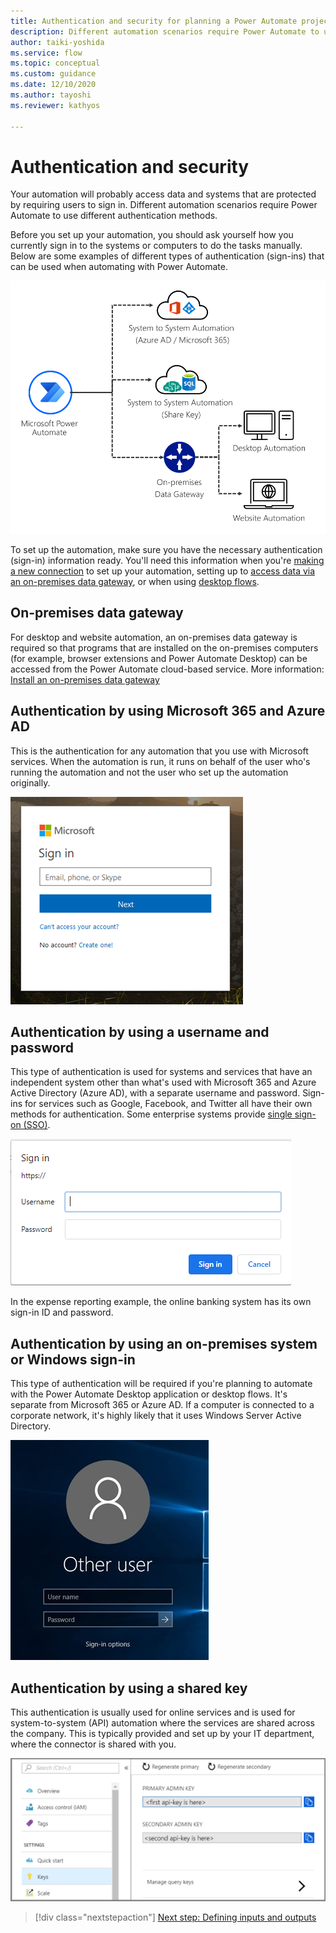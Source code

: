 ```yaml
---
title: Authentication and security for planning a Power Automate project | Microsoft Docs
description: Different automation scenarios require Power Automate to use different authentication methods. This article explains them.
author: taiki-yoshida
ms.service: flow
ms.topic: conceptual
ms.custom: guidance
ms.date: 12/10/2020
ms.author: tayoshi
ms.reviewer: kathyos

---
```


# Authentication and security

Your automation will probably access data and systems that are protected
by requiring users to sign in. Different automation scenarios require Power
Automate to use different authentication methods.

Before you set up your automation, you should ask yourself how you currently
sign in to the systems or computers to do the tasks manually. Below are some
examples of different types of authentication (sign-ins) that can be used when
automating with Power Automate.

![Different types of automation](media/automation-types.png "Different types of automation")

To set up the automation, make sure you have the necessary authentication
(sign-in) information ready. You'll need this information when you're [making a new connection](../../add-manage-connections.md) to set up your automation, setting up to [access data via an on-premises data gateway](../../add-manage-connections.md#connect-to-your-data-through-an-on-premises-data-gateway),
or when using [desktop flows](../../desktop-flows/introduction.md).

## On-premises data gateway

For desktop and website automation, an on-premises data gateway is required so that
programs that are installed on the on-premises computers (for example, browser extensions
and Power Automate Desktop) can be accessed from the Power Automate cloud-based
service. More information: [Install an on-premises data gateway](/data-integration/gateway/service-gateway-install)

## Authentication by using Microsoft 365 and Azure AD

This is the authentication for any automation that you use with Microsoft
services. When the automation is run, it runs on behalf of the user
who's running the automation and not the user who set up the automation originally.

![Azure AD sign-in screen](media/azure-ad-login.png "Azure AD sign-in screen")

## Authentication by using a username and password

This type of authentication is used for systems and services that have an
independent system other than what's used with Microsoft 365 and Azure Active Directory (Azure AD), with a separate username and password. Sign-ins for services such as Google, Facebook, and
Twitter all have their own methods for authentication. Some enterprise systems provide
[single sign-on (SSO)](/azure/active-directory/manage-apps/what-is-single-sign-on).

![Browser sign-in pop-up window](media/browser-login.png "Browser sign-in popup window")

In the expense reporting example, the online banking system has its own
sign-in ID and password.

## Authentication by using an on-premises system or Windows sign-in

This type of authentication will be required if you're planning to automate
with the Power Automate Desktop application or desktop flows. It's separate from
Microsoft 365 or Azure AD. If a computer is connected to a corporate
network, it's highly likely that it uses Windows Server Active Directory.

![Windows sign-in screen](media/windows-login.jpg "Windows sign-in screen")

## Authentication by using a shared key

This authentication is usually used for online services and is used for
system-to-system (API) automation where the services are shared across the
company. This is typically provided and set up by your IT department, where the
connector is shared with you.

![API keys in the Azure portal](media/azure-api-key.png "API keys in the Azure portal")

> [!div class="nextstepaction"]
> [Next step: Defining inputs and outputs](define-input-output.md)